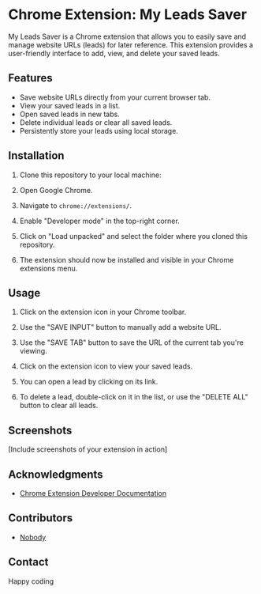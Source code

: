 # Chrome Extension: My Leads Saver

My Leads Saver is a Chrome extension that allows you to easily save and manage website URLs (leads) for later reference. This extension provides a user-friendly interface to add, view, and delete your saved leads.

## Features

- Save website URLs directly from your current browser tab.
- View your saved leads in a list.
- Open saved leads in new tabs.
- Delete individual leads or clear all saved leads.
- Persistently store your leads using local storage.

## Installation

1. Clone this repository to your local machine:


2. Open Google Chrome.

3. Navigate to `chrome://extensions/`.

4. Enable "Developer mode" in the top-right corner.

5. Click on "Load unpacked" and select the folder where you cloned this repository.

6. The extension should now be installed and visible in your Chrome extensions menu.

## Usage

1. Click on the extension icon in your Chrome toolbar.

2. Use the "SAVE INPUT" button to manually add a website URL.

3. Use the "SAVE TAB" button to save the URL of the current tab you're viewing.

4. Click on the extension icon to view your saved leads.

5. You can open a lead by clicking on its link.

6. To delete a lead, double-click on it in the list, or use the "DELETE ALL" button to clear all leads.

## Screenshots

[Include screenshots of your extension in action]


## Acknowledgments

- [Chrome Extension Developer Documentation](https://developer.chrome.com/docs/extensions/mv3/getstarted/)


## Contributors

- [Nobody](https://github.com/AshishJadhav45)

## Contact


Happy coding
